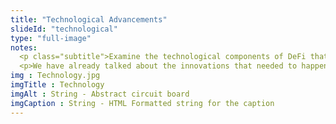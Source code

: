 ```yaml
--- 
title: "Technological Advancements"
slideId: "technological"
type: "full-image"
notes:  
  <p class="subtitle">Examine the technological components of DeFi that were required for the ecosystem to take shape. Both NFTs and stablecoins were crucial inventions that were necessary for DeFi to thirve.</p>
  <p>We have already talked about the innovations that needed to happen for there to even be a DeFi ecosystem. Now that it is developed, there are certain practices and ideals that have become apparent as more decentralized applications have been released. There are some common traits between the technological advancements that have come together to make DeFi a reality.</p>
img : Technology.jpg
imgTitle : Technology
imgAlt : String - Abstract circuit board
imgCaption : String - HTML Formatted string for the caption
---
```


